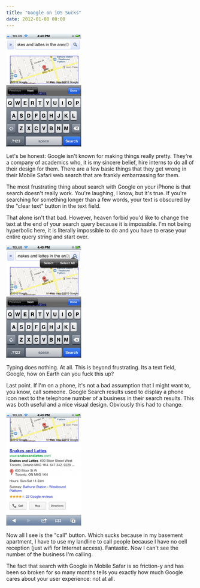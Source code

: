 ```yaml
---
title: "Google on iOS Sucks"
date: 2012-01-08 00:00
---
```


 ![](/img/import/blog/2012/01/google-on-ios-sucks/0183EA0B90D44155BA24D4F96382012C.png)

Let's be honest: Google isn't known for making things really pretty. They're a company of academics who, it is my sincere belief, hire interns to do all of their design for them. There are a few basic things that they get wrong in their Mobile Safari web search that are frankly&nbsp;embarrassing&nbsp;for them.

The most frustrating thing about search with Google on your iPhone is that search doesn't really work. You're laughing, I know, but it's true. If you're searching for something longer than a few words, your text is obscured by the "clear text" button in the text field.

That alone isn't that bad. However, heaven forbid you'd like to change the text at the end of your search query because it is impossible. I'm not being hyperbolic here, it is literally impossible to do and you have to erase your entire query string and start over.

 ![](/img/import/blog/2012/01/google-on-ios-sucks/AC6B5EB99DB74490AABB70EF36D18838.png)

Typing does nothing. At all. This is beyond frustrating. Its a text field, Google, how on Earth can you fuck this up?

Last point. If I'm on a phone, it's not a bad assumption that I might want to, you know, call someone. Google Search results used to display a phone icon next to the telephone number of a business in their search results. This was both useful and a nice visual design. Obviously this had to change.

 ![](/img/import/blog/2012/01/google-on-ios-sucks/4B76FE4BD53342F8A4669B4372D6EA3C.png)

Now all I see is the "call" button. Which sucks because in my basement apartment, I have to use my landline to call people because I have no cell reception (just wifi for Internet access). Fantastic. Now I can't see the number of the business I'm calling.

The fact that search with Google in Mobile Safar is so friction-y and has been so broken for so many months tells you exactly how much Google cares about your user experience: not at all.

<!-- more -->
